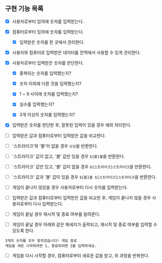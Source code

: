 ## 구현 기능 목록

+ [x] 사용자로부터 임의에 숫자를 입력받는다.

+ [x] 컴퓨터로부터 임의에 숫자를 입력받는다.

  + [x] 입력받은 숫자를 한 곳에서 관리한다.

+ [x] 사용자와 컴퓨터로 입력받은 데이터를 전역에서 사용할 수 있게 관리한다.

+ [x] 사용자로부터 입력받은 숫자를 판단한다.

  + [x] 중복되는 숫자를 입력했는지?
  
  + [x] 숫자 이외에 다른 것을 입력했는지?

  + [x] 1 ~ 9 사이에 숫자를 입력했는지?

  + [x] 실수를 입력했는지?

  + [x] 3개 이상의 숫자를 입력했는지?

+ [x]  입력받은 숫자를 판단한 후, 잘못된 입력이 있을 경우 예외 처리한다.

+ [ ]  입력받은 값과 컴퓨터로부터 입력받은 값을 비교한다.

  + [ ]  '스트라이크'와 '볼'이 없을 경우 ```낫싱```을 반환한다.
  
  + [ ]  '스트라이크' 값이 없고, '볼' 값만 있을 경우 ```${볼}볼```을 반환한다.
  
  + [ ]  '스트라이크' 값만 있고, '볼' 값이 없을 경우 ```${스트라이크}스트라이크```을 반환한다.
  
  + [ ]  '스트라이크' 값과 '볼' 값이 있을 경우 ```${볼}볼 ${스트라이크}스트라이크```을 반환한다.

+ [ ]  게임이 끝나지 않았을 경우 사용자로부터 다시 숫자를 입력받는다.

  + [ ] 입력받은 값과 컴퓨터로부터 입력받은 값을 비교한 후, 게임이 끝나지 않을 경우 사용자로부터 다시 입력받는다.

+ [ ]  게임이 끝날 경우 재시작 및 종료 여부를 알려준다.

  + [ ]  게임이 끝날 경우 아래와 같은 메세지가 출력되고, 재시작 및 종료 여부를 입력할 수 있도록 한다.
  
  ```
  3개의 숫자를 모두 맞히셨습니다! 게임 종료
  게임을 새로 시작하려면 1, 종료하려면 2를 입력하세요.
  ```
  
  + [ ] 게임을 다시 시작할 경우, 컴퓨터로부터 새로운 값을 받고, 위 과정을 반복한다.